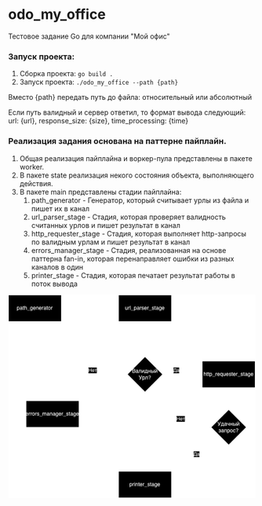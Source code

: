 # odo_my_office

Тестовое задание Go для компании "Мой офис"

### Запуск проекта:
1. Сборка проекта: `go build .`
2. Запуск проекта: `./odo_my_office --path {path}`

Вместо {path} передать путь до файла: относительный или абсолютный

Если путь валидный и сервер ответил, то формат вывода следующий: url: {url}, response_size: {size}, time_processing: {time}

### Реализация задания основана на паттерне пайплайн.
1. Общая реализация пайплайна и воркер-пула представлены в пакете worker.
2. В пакете state реализация некого состояния объекта, выполняющего действия.
3. В пакете main представлены стадии пайплайна:
   1. path_generator - Генератор, который считывает урлы из файла и пишет их в канал
   2. url_parser_stage - Стадия, которая проверяет валидность считанных урлов и пишет результат в канал
   3. http_requester_stage - Стадия, которая выполняет http-запросы по валидным урлам и пишет результат в канал
   4. errors_manager_stage - Стадия, реализованная на основе паттерна fan-in, которая перенаправляет ошибки из разных каналов в один
   5. printer_stage - Стадия, которая печатает результат работы в поток вывода


![](схема.png)